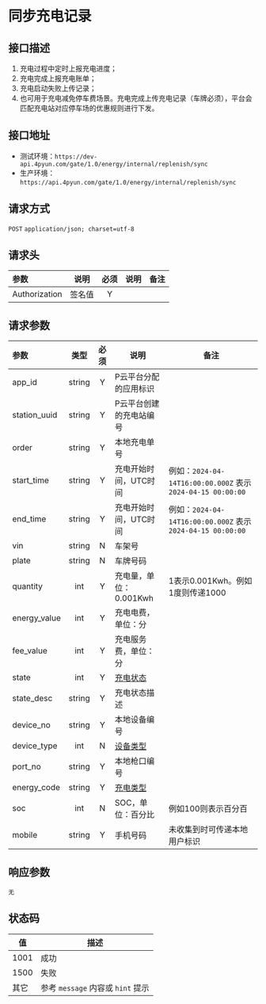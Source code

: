 # 同步充电记录

## 接口描述
1. 充电过程中定时上报充电进度；
2. 充电完成上报充电账单；
3. 充电启动失败上传记录；
4. 也可用于充电减免停车费场景。充电完成上传充电记录（车牌必须），平台会匹配充电站对应停车场的优惠规则进行下发。

## 接口地址
- 测试环境：`https://dev-api.4pyun.com/gate/1.0/energy/internal/replenish/sync`
- 生产环境：`https://api.4pyun.com/gate/1.0/energy/internal/replenish/sync`

## 请求方式
`POST`
`application/json; charset=utf-8`

## 请求头
| 参数            | 说明  | 必须 | 说明 | 备注 |
|:--------------|:---:|:--:|----|----|
| Authorization | 签名值 | Y  |    |    |

## 请求参数
| 参数           |   类型   | 必须 | 说明                                                                             | 备注                                                     |
|:-------------|:------:|:--:|--------------------------------------------------------------------------------|--------------------------------------------------------|
| app_id       | string | Y  | P云平台分配的应用标识                                                                    |                                                        |
| station_uuid | string | Y  | P云平台创建的充电站编号                                                                   |                                                        |
| order        | string | Y  | 本地充电单号                                                                         |                                                        |
| start_time   | string | Y  | 充电开始时间，UTC时间                                                                   | 例如：`2024-04-14T16:00:00.000Z` 表示 `2024-04-15 00:00:00` |
| end_time     | string | Y  | 充电开始时间，UTC时间                                                                   | 例如：`2024-04-14T16:00:00.000Z` 表示 `2024-04-15 00:00:00` |
| vin          | string | N  | 车架号                                                                          |                                                        |
| plate        | string | N  | 车牌号码                                                                           |                                                        |
| quantity     |  int   | Y  | 充电量，单位：0.001Kwh                                                                | 1表示0.001Kwh。例如1度则传递1000                                |
| energy_value |  int   | Y  | 充电电费，单位：分                                                                      |                                                        |
| fee_value    |  int   | Y  | 充电服务费，单位：分                                                                     |                                                        |
| state        |  int   | Y  | <a href="https://doc.4pyun.com/openapi/appendix.html#replenish_state">充电状态</a> |                                                        |
| state_desc   | string | Y  | 充电状态描述                                                                         |                                                        |
| device_no    | string | Y  | 本地设备编号                                                                         |                                                        |
| device_type  |  int   | N  | <a href="https://doc.4pyun.com/openapi/appendix.html#device_type">设备类型</a>     |                                                        |
| port_no      | string | Y  | 本地枪口编号                                                                         |                                                        |
| energy_code  | string | Y  | <a href="https://doc.4pyun.com/openapi/appendix.html#energy_code">充电类型</a>     |                                                        |
| soc          |  int   | N  | SOC，单位：百分比                                                                     | 例如100则表示百分百                                            |
| mobile       | string | Y  | 手机号码                                                                           | 未收集到时可传递本地用户标识                                         |

## 响应参数
`无`

## 状态码
| 值    | 描述                         |
|------|----------------------------|
| 1001 | 成功                         |
| 1500 | 失败                         |
| 其它   | 参考 `message` 内容或 `hint` 提示 |